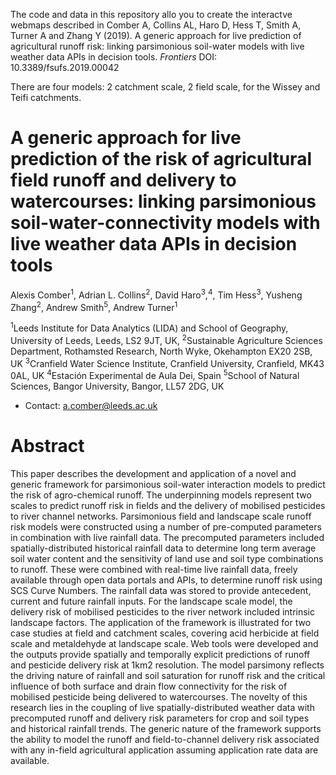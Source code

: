 The code and data in this repository allo you to create the interactve webmaps described in 
Comber A, Collins AL, Haro D, Hess T, Smith A, Turner A and Zhang Y (2019). A generic approach for live prediction of agricultural runoff risk: linking parsimonious soil-water models with live weather data APIs in decision tools. *Frontiers* DOI: 10.3389/fsufs.2019.00042

There are four models: 2 catchment scale, 2 field scale, for the Wissey and Teifi catchments. 

# A generic approach for live prediction of the risk of agricultural field runoff and delivery to watercourses: linking parsimonious soil-water-connectivity models with live weather data APIs in decision tools


Alexis Comber<sup>1</sup>, Adrian L. Collins<sup>2</sup>, David Haro<sup>3</sup>,<sup>4</sup>, Tim Hess<sup>3</sup>, Yusheng Zhang<sup>2</sup>, Andrew Smith<sup>5</sup>, Andrew Turner<sup>1</sup>

<sup>1</sup>Leeds Institute for Data Analytics (LIDA) and School of Geography, University of Leeds, Leeds, LS2 9JT, UK,
<sup>2</sup>Sustainable Agriculture Sciences Department, Rothamsted Research, North Wyke, Okehampton EX20 2SB, UK
<sup>3</sup>Cranfield Water Science Institute, Cranfield University, Cranfield, MK43 0AL, UK
<sup>4</sup>Estación Experimental de Aula Dei, Spain
<sup>5</sup>School of Natural Sciences, Bangor University, Bangor, LL57 2DG, UK

* Contact: a.comber@leeds.ac.uk


# Abstract 

This paper describes the development and application of a novel and generic framework for parsimonious soil-water interaction models to predict the risk of agro-chemical runoff. The underpinning models represent two scales to predict runoff risk in fields and the delivery of mobilised pesticides to river channel networks. Parsimonious field and landscape scale runoff risk models were constructed using a number of pre-computed parameters in combination with live rainfall data. The precomputed parameters included spatially-distributed historical rainfall data to determine long term average soil water content and the sensitivity of  land use and soil type combinations to runoff. These were combined with real-time live rainfall data, freely available through open data portals and APIs, to determine runoff risk using  SCS Curve Numbers. The rainfall data was stored to provide antecedent, current and future  rainfall inputs. For the landscape scale model, the delivery risk of mobilised pesticides to the river network  included intrinsic landscape factors. The application of the framework is illustrated for two case studies at field and catchment scales, covering acid herbicide at field scale and metaldehyde at landscape scale. Web tools were developed and the outputs provide spatially and temporally explicit predictions of runoff and pesticide delivery risk at 1km2 resolution. The model parsimony reflects the driving nature of rainfall and soil saturation for runoff risk and the critical influence of both surface and drain flow connectivity for the risk of mobilised pesticide being delivered to watercourses. The novelty of this research lies in the coupling of live spatially-distributed weather data with precomputed runoff and delivery risk parameters for crop and soil types and historical rainfall trends. The generic nature of the framework supports the ability to model the runoff and field-to-channel delivery risk associated with any in-field agricultural application assuming application rate data are available.
